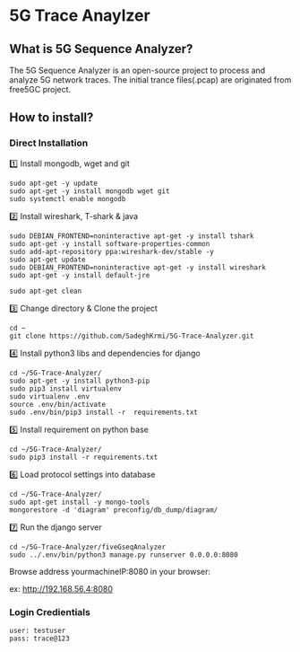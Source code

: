 # 5G Trace Anaylzer

## What is 5G Sequence Analyzer?
The 5G Sequence Analyzer is an open-source project to process and analyze 5G network traces.
The initial trance files(.pcap) are originated from free5GC project.

## How to install?
### Direct Installation
:one: Install mongodb, wget and git
```
sudo apt-get -y update
sudo apt-get -y install mongodb wget git
sudo systemctl enable mongodb
```

:two: Install wireshark, T-shark & java
```
sudo DEBIAN_FRONTEND=noninteractive apt-get -y install tshark
sudo apt-get -y install software-properties-common
sudo add-apt-repository ppa:wireshark-dev/stable -y
sudo apt-get update
sudo DEBIAN_FRONTEND=noninteractive apt-get -y install wireshark
sudo apt-get -y install default-jre

sudo apt-get clean
```

3️⃣ Change directory & Clone the project
```
cd ~
git clone https://github.com/SadeghKrmi/5G-Trace-Analyzer.git
```

4️⃣ Install python3 libs and dependencies for django
```
cd ~/5G-Trace-Analyzer/
sudo apt-get -y install python3-pip
sudo pip3 install virtualenv
sudo virtualenv .env
source .env/bin/activate
sudo .env/bin/pip3 install -r  requirements.txt
```

5️⃣ Install requirement on python base
```
cd ~/5G-Trace-Analyzer/
sudo pip3 install -r requirements.txt
```

6️⃣ Load protocol settings into database
```
cd ~/5G-Trace-Analyzer/
sudo apt-get install -y mongo-tools
mongorestore -d 'diagram' preconfig/db_dump/diagram/
```

:seven: Run the django server
```
cd ~/5G-Trace-Analyzer/fiveGseqAnalyzer
sudo ../.env/bin/python3 manage.py runserver 0.0.0.0:8080
```

Browse address yourmachineIP:8080 in your browser:

ex: http://192.168.56.4:8080

### Login Credientials
```text
user: testuser
pass: trace@123
```
